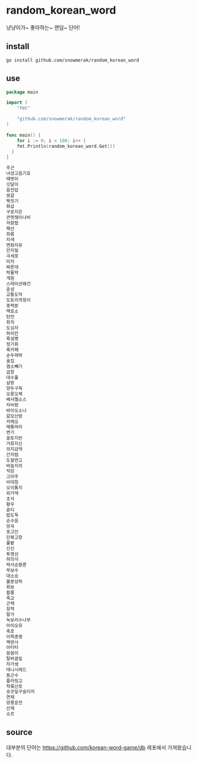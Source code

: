 # random_korean_word
냥냥이가~ 좋아하는~ 랜덤~ 단어!

## install

`go install github.com/snowmerak/random_korean_word`

## use

```go
package main

import (
	"fmt"

	"github.com/snowmerak/random_korean_word"
)

func main() {
	for i := 0; i < 100; i++ {
    fmt.Println(random_korean_word.Get())
  }
}
```

```bash
주근
녀성고음기호
때벗이
깃달이
음전압
쌍갈
짝짓기
화삽
구로지은
큰멋쟁이나비
저항법
패선
희릉
지색
면화자유
안지밀
극세포
미지
짜른대
박물학
개원
스테이션왜건
준성
교통도덕
도토리깍정이
중력분
백호소
탄언
취직
도심자
허리칸
흑설병
정기회
록카페
손두레박
술집
염소빼기
급창
대수풀
삼방
양두구육
오륜오체
베샤멜소스
자비량
바이오소나
갈모산방
카메오
매통머리
변기
솔토지빈
거류지신
의지감약
간지럼
도찰연고
바늘지의
직당
고아주
비대칭
오이통지
외가댁
초삭
황우
쥰티
밥도둑
순수음
앙곡
포고인
단복고창
풀밭
신신
투영선
하의식
력사순환론
무보수
대소승
불분상하
회보
휨줄
죽교
근채
장척
말거
녹보리수나무
아이오유
축포
이목총명
백련사
아타타
씀씀이
탈바꿈잎
자가생
데니시레드
둥근수
플라밍고
착륙산포
송곳잎구슬이끼
연제
양풍운전
산제
소르
```

## source

대부분의 단어는 https://github.com/korean-word-game/db 레포에서 가져왔습니다. 
